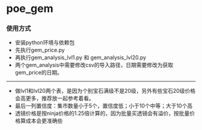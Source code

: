 # poe_gem

### 使用方式
* 安装python环境与依赖包
* 先执行gem_price.py
* 再执行gem_analysis_lvl1.py 和 gem_analysis_lvl20.py
* 两个gem_analysis中需要修改csv的导入路径，日期需要修改为获取gem_price的日期。
----
* 做lvl1和lvl20两个表，是因为个别宝石满级不是20级，另外有些宝石20级价格会高更多，推荐放一起参考着看。
* 最后一列置信度：集市数量小于5个，置信度低；小于10个中等；大于10个高
* 透镜价格是按ninja价格的1.25倍计算的，因为批量买透镜会有溢价，按批量价格算成本会更准确些
